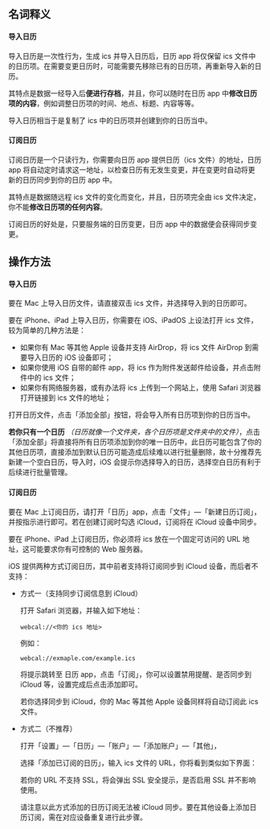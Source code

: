 ## 名词释义

#### 导入日历

导入日历是一次性行为，生成 ics 并导入日历后，日历 app 将仅保留 ics 文件中的日历项。在需要变更日历时，可能需要先移除已有的日历项，再重新导入新的日历。

其特点是数据一经导入后**便进行存档**，并且，你可以随时在日历 app 中**修改日历项的内容**，例如调整日历项的时间、地点、标题、内容等等。

导入日历相当于是复制了 ics 中的日历项并创建到你的日历当中。

#### 订阅日历

订阅日历是一个只读行为，你需要向日历 app 提供日历（ics 文件）的地址，日历 app 将自动定时请求这一地址，以检查日历有无发生变更，并在变更时自动将更新的日历同步到你的日历 app 中。

其特点是数据随远程 ics 文件的变化而变化，并且，日历项完全由 ics 文件决定，你不能**修改日历项的任何内容**。

订阅日历的好处是，只要服务端的日历变更，日历 app 中的数据便会获得同步变更。



## 操作方法

#### 导入日历

要在 Mac 上导入日历文件，请直接双击 ics 文件，并选择导入到的日历即可。

要在 iPhone、iPad 上导入日历，你需要在 iOS、iPadOS 上设法打开 ics 文件，较为简单的几种方法是：

* 如果你有 Mac 等其他 Apple 设备并支持 AirDrop，将 ics 文件 AirDrop 到需要导入日历的 iOS 设备即可；
* 如果你使用 iOS 自带的邮件 app，将 ics 作为附件发送邮件给设备，并点击附件中的 ics 文件；
* 如果你有网络服务器，或有办法将 ics 上传到一个网站上，使用 Safari 浏览器打开链接到 ics 文件的地址；

打开日历文件，点击「添加全部」按钮，将会导入所有日历项到你的日历当中。

**若你只有一个日历** *（日历就像一个文件夹，各个日历项是文件夹中的文件）*，点击「添加全部」将直接将所有日历项添加到你的唯一日历中，此日历可能包含了你的其他日历项，直接添加到默认日历可能造成后续难以进行批量删除，故十分推荐先新建一个空白日历，导入时，iOS 会提示你选择导入的日历，选择空白日历有利于后续进行批量管理。

#### 订阅日历

要在 Mac 上订阅日历，请打开「日历」app，点击「文件」—「新建日历订阅」，并按指示进行即可。若在创建订阅时勾选 iCloud，订阅将在 iCloud 设备中同步。

要在 iPhone、iPad 上订阅日历，你必须将 ics 放在一个固定可访问的 URL 地址，这可能要求你有可控制的 Web 服务器。

iOS 提供两种方式订阅日历，其中前者支持将订阅同步到 iCloud 设备，而后者不支持：

* 方式一（支持同步订阅信息到 iCloud）

  打开 Safari 浏览器，并输入如下地址：

  ```
  webcal://<你的 ics 地址>
  ```

  例如：

  ```
  webcal://exmaple.com/example.ics
  ```

  将提示跳转至 日历 app，点击「订阅」，你可以设置禁用提醒、是否同步到 iCloud 等，设置完成后点击添加即可。

  若你选择同步到 iCloud，你的 Mac 等其他 Apple 设备同样将自动订阅此 ics 文件。

* 方式二（不推荐）

  打开「设置」—「日历」—「账户」—「添加账户」—「其他」，

  选择「添加已订阅的日历」，输入 ics 文件的 URL，你将看到类似如下界面：

  若你的 URL 不支持 SSL，将会弹出 SSL 安全提示，是否启用 SSL 并不影响使用。

  请注意以此方式添加的日历订阅无法被 iCloud 同步。要在其他设备上添加日历订阅，需在对应设备重复进行此步骤。
